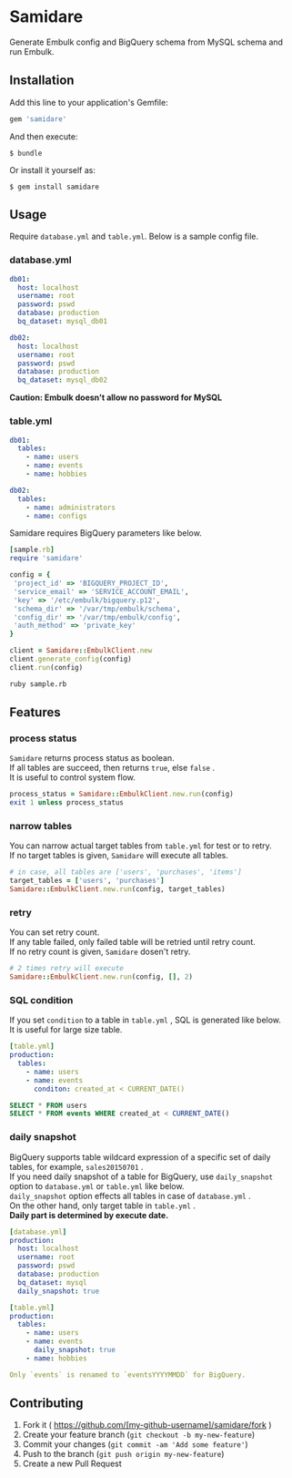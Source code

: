 # Samidare

Generate Embulk config and BigQuery schema from MySQL schema and run Embulk.

## Installation

Add this line to your application's Gemfile:

```ruby
gem 'samidare'
```

And then execute:

    $ bundle

Or install it yourself as:

    $ gem install samidare

## Usage
Require `database.yml` and `table.yml`.
Below is a sample config file.

### database.yml
```yml
db01:
  host: localhost
  username: root
  password: pswd
  database: production
  bq_dataset: mysql_db01

db02:
  host: localhost
  username: root
  password: pswd
  database: production
  bq_dataset: mysql_db02

```

**Caution: Embulk doesn't allow no password for MySQL**

### table.yml
```yml
db01:
  tables:
    - name: users
    - name: events
    - name: hobbies

db02:
  tables:
    - name: administrators
    - name: configs
```

Samidare requires BigQuery parameters like below.

```ruby
[sample.rb]
require 'samidare'

config = {
 'project_id' => 'BIGQUERY_PROJECT_ID',
 'service_email' => 'SERVICE_ACCOUNT_EMAIL',
 'key' => '/etc/embulk/bigquery.p12',
 'schema_dir' => '/var/tmp/embulk/schema',
 'config_dir' => '/var/tmp/embulk/config',
 'auth_method' => 'private_key'
}

client = Samidare::EmbulkClient.new
client.generate_config(config)
client.run(config)
```

```bash
ruby sample.rb
```

## Features
### process status
`Samidare` returns process status as boolean.  
If all tables are succeed, then returns `true`, else `false` .  
It is useful to control system flow.

```ruby
process_status = Samidare::EmbulkClient.new.run(config)
exit 1 unless process_status
```

### narrow tables
You can narrow actual target tables from `table.yml` for test or to retry.  
If no target tables is given, `Samidare` will execute all tables.

```ruby
# in case, all tables are ['users', 'purchases', 'items']
target_tables = ['users', 'purchases']
Samidare::EmbulkClient.new.run(config, target_tables)
```

### retry
You can set retry count.  
If any table failed, only failed table will be retried until retry count.  
If no retry count is given, `Samidare` dosen't retry.

```ruby
# 2 times retry will execute
Samidare::EmbulkClient.new.run(config, [], 2)
```

### SQL condition
If you set `condition` to a table in `table.yml` , SQL is generated like below.  
It is useful for large size table.

```yml
[table.yml]
production:
  tables:
    - name: users
    - name: events
      conditon: created_at < CURRENT_DATE()
```

```sql
SELECT * FROM users
SELECT * FROM events WHERE created_at < CURRENT_DATE()
```

### daily snapshot
BigQuery supports table wildcard expression of a specific set of daily tables, for example, `sales20150701` .  
If you need daily snapshot of a table for BigQuery, use `daily_snapshot` option to `database.yml` or `table.yml` like below.  
`daily_snapshot` option effects all tables in case of  `database.yml` .  
On the other hand, only target table in `table.yml` .  
**Daily part is determined by execute date.**

```yml
[database.yml]
production:
  host: localhost
  username: root
  password: pswd
  database: production
  bq_dataset: mysql
  daily_snapshot: true
```

```yml
[table.yml]
production:
  tables:
    - name: users
    - name: events
      daily_snapshot: true
    - name: hobbies

Only `events` is renamed to `eventsYYYYMMDD` for BigQuery.
```

## Contributing

1. Fork it ( https://github.com/[my-github-username]/samidare/fork )
2. Create your feature branch (`git checkout -b my-new-feature`)
3. Commit your changes (`git commit -am 'Add some feature'`)
4. Push to the branch (`git push origin my-new-feature`)
5. Create a new Pull Request
